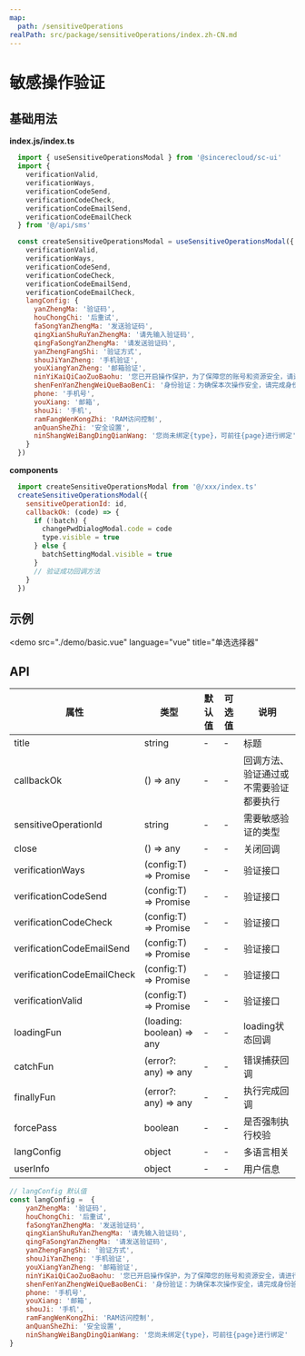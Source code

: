 ```yaml
---
map:
  path: /sensitiveOperations
realPath: src/package/sensitiveOperations/index.zh-CN.md
---
```


# 敏感操作验证

## 基础用法

**index.js/index.ts**

```js
  import { useSensitiveOperationsModal } from '@sincerecloud/sc-ui'
  import {
    verificationValid,
    verificationWays,
    verificationCodeSend,
    verificationCodeCheck,
    verificationCodeEmailSend,
    verificationCodeEmailCheck
  } from '@/api/sms'

  const createSensitiveOperationsModal = useSensitiveOperationsModal({
    verificationValid,
    verificationWays,
    verificationCodeSend,
    verificationCodeCheck,
    verificationCodeEmailSend,
    verificationCodeEmailCheck,
    langConfig: {
      yanZhengMa: '验证码',
      houChongChi: '后重试',
      faSongYanZhengMa: '发送验证码',
      qingXianShuRuYanZhengMa: '请先输入验证码',
      qingFaSongYanZhengMa: '请发送验证码',
      yanZhengFangShi: '验证方式',
      shouJiYanZheng: '手机验证',
      youXiangYanZheng: '邮箱验证',
      ninYiKaiQiCaoZuoBaohu: '您已开启操作保护，为了保障您的账号和资源安全，请进行身份验证。如需关闭操作保护，请在“安全设置>操作保护”中关闭。',
      shenFenYanZhengWeiQueBaoBenCi: '身份验证：为确保本次操作安全，请完成身份验证',
      phone: '手机号',
      youXiang: '邮箱',
      shouJi: '手机',
      ramFangWenKongZhi: 'RAM访问控制',
      anQuanSheZhi: '安全设置',
      ninShangWeiBangDingQianWang: '您尚未绑定{type}，可前往{page}进行绑定'
    }
  })

```

**components**

```js
  import createSensitiveOperationsModal from '@/xxx/index.ts'
  createSensitiveOperationsModal({
    sensitiveOperationId: id,
    callbackOk: (code) => {
      if (!batch) {
        changePwdDialogModal.code = code
        type.visible = true
      } else {
        batchSettingModal.visible = true
      }
      // 验证成功回调方法
    }
  })
```

## 示例
<demo src="./demo/basic.vue"
  language="vue"
  title="单选选择器"
  >
</demo>

## API

| 属性               | 类型                            | 默认值  | 可选值 | 说明                     |
| ------------------ | --------------------------- | ------- | ------ | ------------------------ |
| title      | string            | -  |  -     |  标题 |
| callbackOk      |    () => any        | -  |  -     |  回调方法、验证通过或不需要验证都要执行 |
| sensitiveOperationId      |    string       | -  |  -     |  需要敏感验证的类型 |
| close      |    () => any       | -  |  -     |  关闭回调 |
| verificationWays      |    (config:T) => Promise       | -  |  -     |  验证接口 |
| verificationCodeSend      |    (config:T) => Promise       | -  |  -     |  验证接口 |
| verificationCodeCheck      |    (config:T) => Promise       | -  |  -     |  验证接口 |
| verificationCodeEmailSend      |    (config:T) => Promise       | -  |  -     |  验证接口 |
| verificationCodeEmailCheck      |    (config:T) => Promise      | -  |  -     |  验证接口 |
| verificationValid      |    (config:T) => Promise       | -  |  -     |  验证接口 |
| loadingFun      |    (loading: boolean) => any       | -  |  -     |  loading状态回调 |
| catchFun      |    (error?: any) => any       | -  |  -     |  错误捕获回调 |
| finallyFun      |    (error?: any) => any       | -  |  -     |  执行完成回调 |
| forcePass      |    boolean       | -  |  -     |  是否强制执行校验 |
| langConfig      |    object       | -  |  -     |  多语言相关 |
| userInfo      |    object       | -  |  -     |  用户信息 |

```js
// langConfig 默认值
const langConfig =  {
    yanZhengMa: '验证码',
    houChongChi: '后重试',
    faSongYanZhengMa: '发送验证码',
    qingXianShuRuYanZhengMa: '请先输入验证码',
    qingFaSongYanZhengMa: '请发送验证码',
    yanZhengFangShi: '验证方式',
    shouJiYanZheng: '手机验证',
    youXiangYanZheng: '邮箱验证',
    ninYiKaiQiCaoZuoBaohu: '您已开启操作保护，为了保障您的账号和资源安全，请进行身份验证。如需关闭操作保护，请在“安全设置>操作保护”中关闭。',
    shenFenYanZhengWeiQueBaoBenCi: '身份验证：为确保本次操作安全，请完成身份验证',
    phone: '手机号',
    youXiang: '邮箱',
    shouJi: '手机',
    ramFangWenKongZhi: 'RAM访问控制',
    anQuanSheZhi: '安全设置',
    ninShangWeiBangDingQianWang: '您尚未绑定{type}，可前往{page}进行绑定'
}
```
